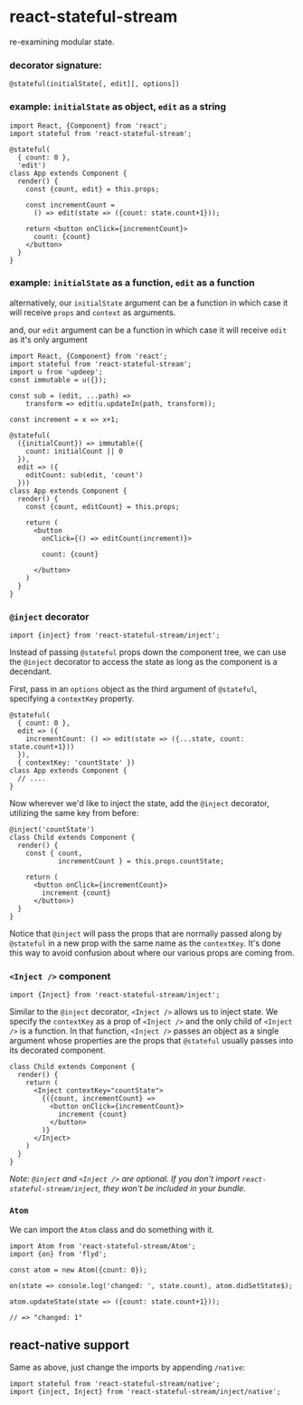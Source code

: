 # react-stateful-stream

re-examining modular state.

### decorator signature:

```
@stateful(initialState[, edit][, options])
```

### example: `initialState` as object, `edit` as a string

```
import React, {Component} from 'react';
import stateful from 'react-stateful-stream';

@stateful(
  { count: 0 },
  'edit')
class App extends Component {
  render() {
    const {count, edit} = this.props;

    const incrementCount =
      () => edit(state => ({count: state.count+1}));

    return <button onClick={incrementCount}>
      count: {count}
    </button>
  }
}
```

### example: `initialState` as a function, `edit` as a function

alternatively, our `initialState` argument can be a function
in which case it will receive `props` and `context` as arguments.

and, our `edit` argument can be a function in which case it will
receive `edit` as it's only argument

```
import React, {Component} from 'react';
import stateful from 'react-stateful-stream';
import u from 'updeep';
const immutable = u({});

const sub = (edit, ...path) =>
    transform => edit(u.updateIn(path, transform));

const increment = x => x+1;

@stateful(
  ({initialCount}) => immutable({
    count: initialCount || 0
  }),
  edit => ({
    editCount: sub(edit, 'count')
  }))
class App extends Component {
  render() {
    const {count, editCount} = this.props;

    return (
      <button
        onClick={() => editCount(increment)}>

        count: {count}

      </button>
    )
  }
}
```

### `@inject` decorator

    import {inject} from 'react-stateful-stream/inject';

Instead of passing `@stateful` props down the component
tree, we can use the `@inject` decorator to access
the state as long as the component is a decendant.

First, pass in an `options` object as the
third argument of `@stateful`, specifying a
`contextKey` property.

    @stateful(
      { count: 0 },
      edit => ({
        incrementCount: () => edit(state => ({...state, count: state.count+1}))
      }),
      { contextKey: 'countState' })
    class App extends Component {
      // ....
    }

Now wherever we'd like to inject the state,
add the `@inject` decorator, utilizing the same
key from before:

    @inject('countState')
    class Child extends Component {
      render() {
        const { count,
                incrementCount } = this.props.countState;

        return (
          <button onClick={incrementCount}>
            increment {count}
          </button>)
      }
    }

Notice that `@inject` will pass the props that are
normally passed along by `@stateful` in a new prop
with the same name as the `contextKey`.
It's done this way to avoid confusion about where our
various props are coming from.

### `<Inject />` component

    import {Inject} from 'react-stateful-stream/inject';

Similar to the `@inject` decorator, `<Inject />` allows us to inject state.
We specify the `contextKey` as a prop of `<Inject />`
and the only child of `<Inject />` is a function.
In that function, `<Inject />` passes an object as a single argument whose
properties are the props that `@stateful` usually passes
into its decorated component.

    class Child extends Component {
      render() {
        return (
          <Inject contextKey="countState">
            {({count, incrementCount} =>
              <button onClick={incrementCount}>
                increment {count}
              </button>
            )}
          </Inject>
        )
      }
    }

*Note: `@inject` and `<Inject />` are  optional. If you don't import
`react-stateful-stream/inject`, they won't be included in your bundle.*

### `Atom`

We can import the `Atom` class and do something
with it.

```
import Atom from 'react-stateful-stream/Atom';
import {on} from 'flyd';

const atom = new Atom({count: 0});

on(state => console.log('changed: ', state.count), atom.didSetState$);

atom.updateState(state => ({count: state.count+1}));

// => "changed: 1"

```

## react-native support

Same as above, just change the imports by appending `/native`:

    import stateful from 'react-stateful-stream/native';
    import {inject, Inject} from 'react-stateful-stream/inject/native';

